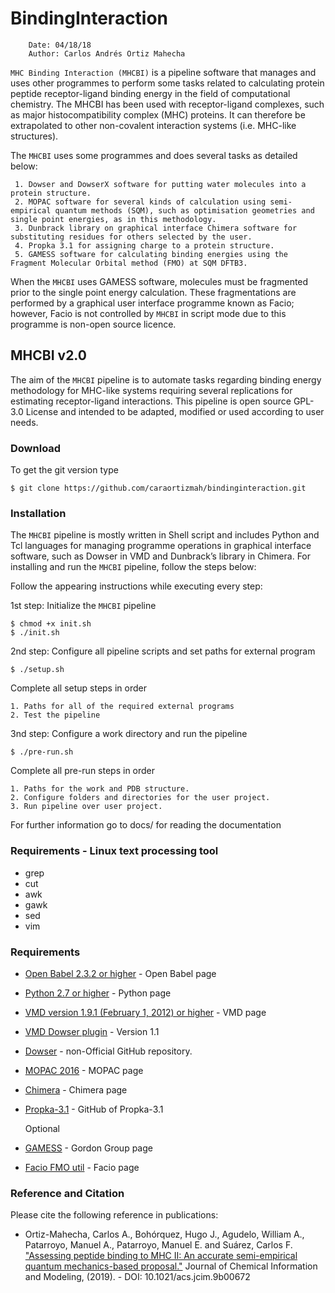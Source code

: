 # BindingInteraction

```
    Date: 04/18/18
    Author: Carlos Andrés Ortiz Mahecha

```
[comment]: <> (****)

[comment]: <> (Modification: 12/02/20)
[comment]: <> (comment:)
[comment]: <> (12/02/20 - Substantial changes in the installation and new kind of test based on MHC I results)
[comment]: <> (Old install version were removed while is fixed)

[comment]: <> (****)

`MHC Binding Interaction (MHCBI)` is a pipeline software that manages and uses other programmes to perform some tasks related to calculating protein peptide receptor-ligand binding energy in the field of computational chemistry.
The MHCBI has been used with receptor-ligand complexes, such as major histocompatibility complex (MHC) proteins.
It can therefore be extrapolated to other non-covalent interaction systems (i.e. MHC-like structures).

The `MHCBI` uses some programmes and does several tasks as detailed below:

     1. Dowser and DowserX software for putting water molecules into a protein structure.
     2. MOPAC software for several kinds of calculation using semi-empirical quantum methods (SQM), such as optimisation geometries and single point energies, as in this methodology.
     3. Dunbrack library on graphical interface Chimera software for substituting residues for others selected by the user.
     4. Propka 3.1 for assigning charge to a protein structure.
     5. GAMESS software for calculating binding energies using the Fragment Molecular Orbital method (FMO) at SQM DFTB3.

When the `MHCBI` uses GAMESS software, molecules must be fragmented prior to the single point energy calculation. These fragmentations are performed by a graphical user interface programme known as Facio; however, Facio is not controlled by `MHCBI` in script mode due to this programme is non-open source licence.


## MHCBI v2.0

The aim of the `MHCBI` pipeline is to automate tasks regarding binding energy methodology for MHC-like systems requiring several replications for estimating receptor-ligand interactions.
This pipeline is open source GPL-3.0 License and intended to be adapted, modified or used according to user needs.

### Download

To get the git version type

    $ git clone https://github.com/caraortizmah/bindinginteraction.git


[comment]: <> (### Documentation and usage)

[comment]: <> (All information for installing the pipeline can be obtained by typing:)

[comment]: <> (    $ make howto)

### Installation

The `MHCBI` pipeline is mostly written in Shell script and includes Python and Tcl languages for managing programme operations in graphical interface software, such as Dowser in VMD and Dunbrack’s library in Chimera.
For installing and run the `MHCBI` pipeline, follow the steps below:

Follow the appearing instructions while executing every step:

[comment]: <> (Option 1:)

1st step: Initialize the `MHCBI` pipeline

    $ chmod +x init.sh
    $ ./init.sh

2nd step: Configure all pipeline scripts and set paths for external program

    $ ./setup.sh

  Complete all setup steps in order

    1. Paths for all of the required external programs
    2. Test the pipeline

3nd step: Configure a work directory and run the pipeline

    $ ./pre-run.sh

  Complete all pre-run steps in order

    1. Paths for the work and PDB structure.
    2. Configure folders and directories for the user project.
    3. Run pipeline over user project.

For further information go to docs/ for reading the documentation

[comment]: <> (Optional step: For cleaning pipeline to re-configure or make any git procedure)

[comment]: <> (     cd MHCBI_path in MHCBI directory)
[comment]: <> (     ./clean.sh)


[comment]: <> (Option 2:)

[comment]: <> (1st step: Install python requirements if necessary it could take several minutes $ make require)

[comment]: <> (2nd step: Configure the installation program and scratch path $ ./configure -p 'program_path' -s 'scratch_path')

[comment]: <> (3rd step: Prepare folders and other bash programs before installing the `MHCBI` $ make init)

[comment]: <> (4th step: Install BindingInteraction    $ sudo python setup.py install)


### Requirements - Linux text processing tool

* grep
* cut
* awk
* gawk
* sed
* vim

### Requirements

* [Open Babel 2.3.2 or higher](http://openbabel.org/wiki/Main_Page) - Open Babel page

* [Python 2.7 or higher](https://www.python.org/downloads/) - Python page

* [VMD version 1.9.1 (February 1, 2012) or higher](https://www.ks.uiuc.edu/Research/vmd/) - VMD page

* [VMD Dowser plugin](http://www.ks.uiuc.edu/Research/vmd/plugins/dowser/) - Version 1.1

* [Dowser](https://github.com/caraortizmah/dowser) - non-Official GitHub repository.

* [MOPAC 2016](http://openmopac.net/Download_MOPAC_Executable_Step2.html) - MOPAC page

* [Chimera](https://www.cgl.ucsf.edu/chimera/download.html) - Chimera page

* [Propka-3.1](https://github.com/jensengroup/propka-3.1.git) - GitHub of Propka-3.1

    Optional

* [GAMESS](https://www.msg.chem.iastate.edu/GAMESS/download/register/) - Gordon Group page

* [Facio FMO util](http://zzzfelis.sakura.ne.jp/) - Facio page


### Reference and Citation

Please cite the following reference in publications:

*   Ortiz-Mahecha, Carlos A., Bohórquez, Hugo J., Agudelo, William A., Patarroyo, Manuel A., Patarroyo, Manuel E. and Suárez, Carlos F. ["Assessing peptide binding to MHC II: An accurate semi-empirical quantum mechanics-based proposal."](https://doi.org/10.1021/acs.jcim.9b00672) Journal of Chemical Information and Modeling, (2019). - DOI: 10.1021/acs.jcim.9b00672
